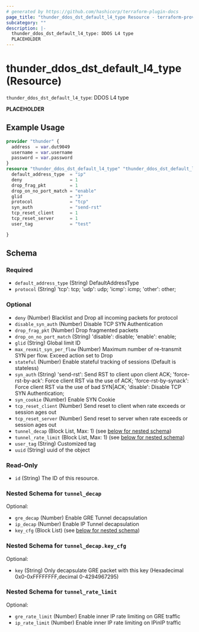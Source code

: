 ```yaml
---
# generated by https://github.com/hashicorp/terraform-plugin-docs
page_title: "thunder_ddos_dst_default_l4_type Resource - terraform-provider-thunder"
subcategory: ""
description: |-
  thunder_ddos_dst_default_l4_type: DDOS L4 type
  PLACEHOLDER
---
```


# thunder_ddos_dst_default_l4_type (Resource)

`thunder_ddos_dst_default_l4_type`: DDOS L4 type

__PLACEHOLDER__

## Example Usage

```terraform
provider "thunder" {
  address  = var.dut9049
  username = var.username
  password = var.password
}
resource "thunder_ddos_dst_default_l4_type" "thunder_ddos_dst_default_l4_type" {
  default_address_type  = "ip"
  deny                  = 1
  drop_frag_pkt         = 1
  drop_on_no_port_match = "enable"
  glid                  = "3"
  protocol              = "tcp"
  syn_auth              = "send-rst"
  tcp_reset_client      = 1
  tcp_reset_server      = 1
  user_tag              = "test"

}
```

<!-- schema generated by tfplugindocs -->
## Schema

### Required

- `default_address_type` (String) DefaultAddressType
- `protocol` (String) 'tcp': tcp; 'udp': udp; 'icmp': icmp; 'other': other;

### Optional

- `deny` (Number) Blacklist and Drop all incoming packets for protocol
- `disable_syn_auth` (Number) Disable TCP SYN Authentication
- `drop_frag_pkt` (Number) Drop fragmented packets
- `drop_on_no_port_match` (String) 'disable': disable; 'enable': enable;
- `glid` (String) Global limit ID
- `max_rexmit_syn_per_flow` (Number) Maximum number of re-transmit SYN per flow. Exceed action set to Drop
- `stateful` (Number) Enable stateful tracking of sessions (Default is stateless)
- `syn_auth` (String) 'send-rst': Send RST to client upon client ACK; 'force-rst-by-ack': Force client RST via the use of ACK; 'force-rst-by-synack': Force client RST via the use of bad SYN|ACK; 'disable': Disable TCP SYN Authentication;
- `syn_cookie` (Number) Enable SYN Cookie
- `tcp_reset_client` (Number) Send reset to client when rate exceeds or session ages out
- `tcp_reset_server` (Number) Send reset to server when rate exceeds or session ages out
- `tunnel_decap` (Block List, Max: 1) (see [below for nested schema](#nestedblock--tunnel_decap))
- `tunnel_rate_limit` (Block List, Max: 1) (see [below for nested schema](#nestedblock--tunnel_rate_limit))
- `user_tag` (String) Customized tag
- `uuid` (String) uuid of the object

### Read-Only

- `id` (String) The ID of this resource.

<a id="nestedblock--tunnel_decap"></a>
### Nested Schema for `tunnel_decap`

Optional:

- `gre_decap` (Number) Enable GRE Tunnel decapsulation
- `ip_decap` (Number) Enable IP Tunnel decapsulation
- `key_cfg` (Block List) (see [below for nested schema](#nestedblock--tunnel_decap--key_cfg))

<a id="nestedblock--tunnel_decap--key_cfg"></a>
### Nested Schema for `tunnel_decap.key_cfg`

Optional:

- `key` (String) Only decapsulate GRE packet with this key (Hexadecimal 0x0-0xFFFFFFFF,decimal 0-4294967295)



<a id="nestedblock--tunnel_rate_limit"></a>
### Nested Schema for `tunnel_rate_limit`

Optional:

- `gre_rate_limit` (Number) Enable inner IP rate limiting on GRE traffic
- `ip_rate_limit` (Number) Enable inner IP rate limiting on IPinIP traffic


